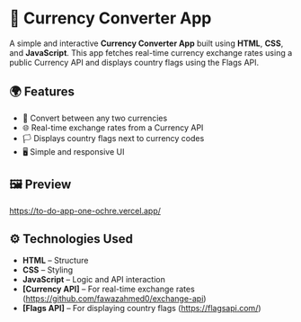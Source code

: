 # 💱 Currency Converter App

A simple and interactive **Currency Converter App** built using **HTML**, **CSS**, and **JavaScript**. This app fetches real-time currency exchange rates using a public Currency API and displays country flags using the Flags API.

## 🌍 Features

- 🔄 Convert between any two currencies
- 🌐 Real-time exchange rates from a Currency API
- 🏳️ Displays country flags next to currency codes
- 🖥️ Simple and responsive UI

## 🖼️ Preview

https://to-do-app-one-ochre.vercel.app/

## ⚙️ Technologies Used

- **HTML** – Structure
- **CSS** – Styling
- **JavaScript** – Logic and API interaction
- **[Currency API]** – For real-time exchange rates (https://github.com/fawazahmed0/exchange-api)
- **[Flags API]** – For displaying country flags (https://flagsapi.com/)
